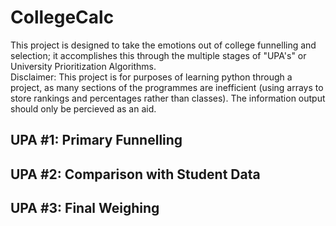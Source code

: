 <h1>CollegeCalc</h1>

This project is designed to take the emotions out of college funnelling and selection; it accomplishes this through the multiple stages of "UPA's" or University Prioritization Algorithms.<br>
Disclaimer: This project is for purposes of learning python through a project, as many sections of the programmes are inefficient (using arrays to store rankings and percentages rather than classes). The information output should only be percieved as an aid.
<h2>UPA #1: Primary Funnelling</h2>
<h2>UPA #2: Comparison with Student Data</h2>
<h2>UPA #3: Final Weighing</h2>
